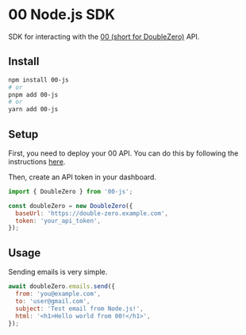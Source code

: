 # 00 Node.js SDK

SDK for interacting with the [00 (short for DoubleZero)](https://www.double-zero.cloud/) API.

## Install

```bash
npm install 00-js
# or
pnpm add 00-js
# or
yarn add 00-js
```

## Setup

First, you need to deploy your 00 API. You can do this by following the instructions [here](https://github.com/technomancy-dev/00).

Then, create an API token in your dashboard.

```js
import { DoubleZero } from '00-js';

const doubleZero = new DoubleZero({
  baseUrl: 'https://double-zero.example.com',
  token: 'your_api_token',
});
```

## Usage

Sending emails is very simple.

```js
await doubleZero.emails.send({
  from: 'you@example.com',
  to: 'user@gmail.com',
  subject: 'Test email from Node.js!',
  html: '<h1>Hello world from 00!</h1>',
});
```
